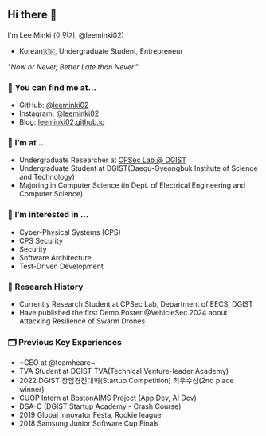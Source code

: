 ## Hi there 👋
I'm Lee Minki (이민기, @leeminki02)
- Korean🇰🇷, Undergraduate Student, Entrepreneur

*"Now or Never, Better Late than Never."*

### 🔎 You can find me at...
- GitHub: [@leeminki02](https://github.com/leeminki02)
- Instagram: [@leeminki02](https://www.instagram.com/leeminki02/)
- Blog: [leeminki02.github.io](https://leeminki02.github.io)

### 🔭 I’m at ..
- Undergraduate Researcher at [CPSec Lab @ DGIST](https://cpsec.dgist.ac.kr)
- Undergraduate Student at DGIST(Daegu-Gyeongbuk Institute of Science and Technology)
- Majoring in Computer Science (in Dept. of Electrical Engineering and Computer Science)

### 🌱 I’m interested in ...
- Cyber-Physical Systems (CPS)
- CPS Security
- Security
- Software Architecture
- Test-Driven Development

### 🔬 Research History
- Currently Research Student at CPSec Lab, Department of EECS, DGIST
- Have published the first Demo Poster @VehicleSec 2024 about Attacking Resilience of Swarm Drones

### 🗂 Previous Key Experiences
- ~CEO at @teamheare~
- TVA Student at DGIST-TVA(Technical Venture-leader Academy)
- 2022 DGIST 창업경진대회(Startup Competition) 최우수상(2nd place winner)
- CUOP Intern at BostonAIMS Project (App Dev, AI Dev)
- DSA-C (DGIST Startup Academy - Crash Course)
- 2019 Global Innovator Festa, Rookie league
- 2018 Samsung Junior Software Cup Finals
